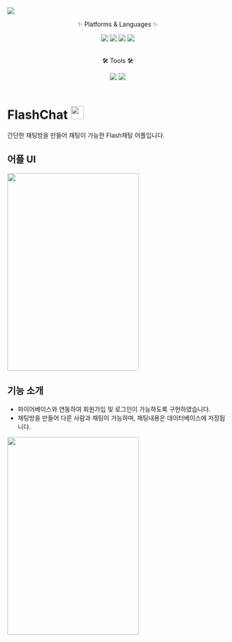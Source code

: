 <img src="https://capsule-render.vercel.app/api?type=waving&color=auto&height=200&section=header&text=FlashChat&fontSize=90" />

<div align=Center>
	<p>✨ Platforms & Languages ✨</p>	
</div>
<div align="Center">
	<img src="https://img.shields.io/badge/Android-3DDC84?style=flat&logo=Java&logoColor=white" />  
	<img src="https://img.shields.io/badge/Flutter-02569B?style=flat&logo=Java&logoColor=white" />  
	<img src="https://img.shields.io/badge/Dart-0175C2?style=flat&logo=Java&logoColor=white" />
	<img src="https://img.shields.io/badge/Firebase-FFCA28?style=flat&logo=Java&logoColor=white" />
</div>
<br>
<div align=Center>
	<p>🛠 Tools 🛠</p>
</div>
<div align=Center>
	<img src="https://img.shields.io/badge/Visual Studio Code-007ACC?style=flat&logo=Java&logoColor=white" />
	<img src="https://img.shields.io/badge/Git Hub-181717?style=flat&logo=Java&logoColor=white" />
</div>
<br>

# FlashChat <img src="https://user-images.githubusercontent.com/103208820/210212608-e28cdd0e-d35e-44b2-b65b-69003b248ea4.png"  width="30" height="30"/>

간단한 채팅방을 만들어 채팅이 가능한 Flash채팅 어플입니다.

## 어플 UI

<img src="https://user-images.githubusercontent.com/103208820/210213528-858bca12-d82a-4d07-babb-068a0f0e02df.gif"  width="300" height="450"/>

## 기능 소개

* 파이어베이스와 연동하여 회원가입 및 로그인이 가능하도록 구현하였습니다.
* 채팅방을 만들어 다른 사람과 채팅이 가능하며, 채팅내용은  데이터베이스에 저장됩니다.

<img src="https://user-images.githubusercontent.com/103208820/210215854-1111c9ff-8512-487c-b0fe-d6c62a264e25.gif"  width="300" height="450"/>
